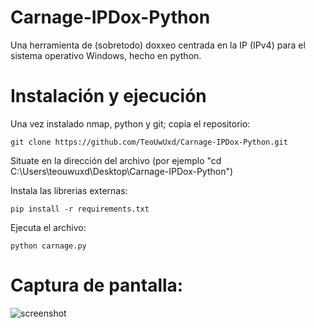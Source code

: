 # Carnage-IPDox-Python
Una herramienta de (sobretodo) doxxeo centrada en la IP (IPv4) para el sistema operativo Windows, hecho en python.

# Instalación  y ejecución

Una vez instalado nmap, python y git; copia el repositorio:

    git clone https://github.com/TeoUwUxd/Carnage-IPDox-Python.git
    
Situate en la dirección del archivo (por ejemplo "cd C:\Users\teouwuxd\Desktop\Carnage-IPDox-Python")

Instala las librerias externas:

    pip install -r requirements.txt

Ejecuta el archivo:

    python carnage.py
    
# Captura de pantalla:

![screenshot](https://user-images.githubusercontent.com/93826981/147876349-fd9b06d8-8209-48ba-bdae-5c3b3697996a.png)
